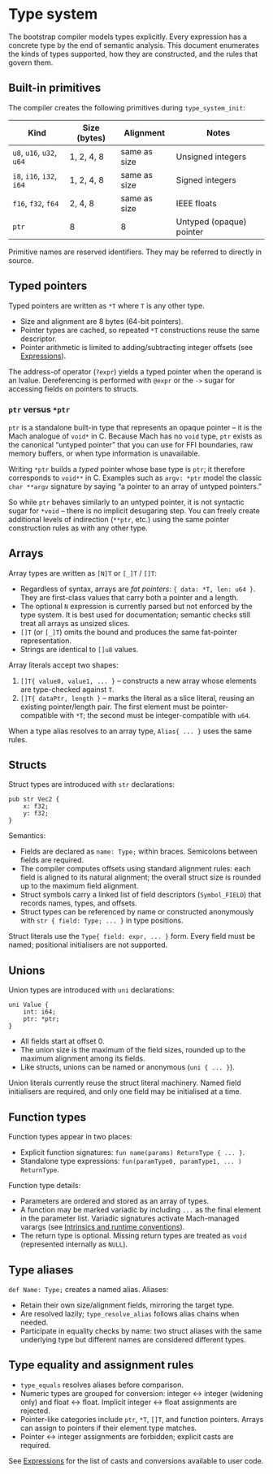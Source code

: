 # Type system

The bootstrap compiler models types explicitly. Every expression has a concrete type by the end of semantic analysis. This document enumerates the kinds of types supported, how they are constructed, and the rules that govern them.

## Built-in primitives

The compiler creates the following primitives during `type_system_init`:

| Kind | Size (bytes) | Alignment | Notes |
|------|--------------|-----------|-------|
| `u8`, `u16`, `u32`, `u64` | 1, 2, 4, 8 | same as size | Unsigned integers |
| `i8`, `i16`, `i32`, `i64` | 1, 2, 4, 8 | same as size | Signed integers |
| `f16`, `f32`, `f64` | 2, 4, 8 | same as size | IEEE floats |
| `ptr` | 8 | 8 | Untyped (opaque) pointer |

Primitive names are reserved identifiers. They may be referred to directly in source.

## Typed pointers

Typed pointers are written as `*T` where `T` is any other type.

- Size and alignment are 8 bytes (64-bit pointers).
- Pointer types are cached, so repeated `*T` constructions reuse the same descriptor.
- Pointer arithmetic is limited to adding/subtracting integer offsets (see [Expressions](./expressions.md)).

The address-of operator (`?expr`) yields a typed pointer when the operand is an lvalue. Dereferencing is performed with `@expr` or the `->` sugar for accessing fields on pointers to structs.

### `ptr` versus `*ptr`

`ptr` is a standalone built-in type that represents an opaque pointer – it is the Mach analogue of `void*` in C. Because Mach has no `void` type, `ptr` exists as the canonical “untyped pointer” that you can use for FFI boundaries, raw memory buffers, or when type information is unavailable.

Writing `*ptr` builds a *typed* pointer whose base type is `ptr`; it therefore corresponds to `void**` in C. Examples such as `argv: *ptr` model the classic `char **argv` signature by saying “a pointer to an array of untyped pointers.”

So while `ptr` behaves similarly to an untyped pointer, it is not syntactic sugar for `*void` – there is no implicit desugaring step. You can freely create additional levels of indirection (`**ptr`, etc.) using the same pointer construction rules as with any other type.

## Arrays

Array types are written as `[N]T` or `[_]T` / `[]T`:

- Regardless of syntax, arrays are *fat pointers*: `{ data: *T, len: u64 }`. They are first-class values that carry both a pointer and a length.
- The optional `N` expression is currently parsed but not enforced by the type system. It is best used for documentation; semantic checks still treat all arrays as unsized slices.
- `[]T` (or `[_]T`) omits the bound and produces the same fat-pointer representation.
- Strings are identical to `[]u8` values.

Array literals accept two shapes:

1. `[]T{ value0, value1, ... }` – constructs a new array whose elements are type-checked against `T`.
2. `[]T{ dataPtr, length }` – marks the literal as a slice literal, reusing an existing pointer/length pair. The first element must be pointer-compatible with `*T`; the second must be integer-compatible with `u64`.

When a type alias resolves to an array type, `Alias{ ... }` uses the same rules.

## Structs

Struct types are introduced with `str` declarations:

```mach
pub str Vec2 {
    x: f32;
    y: f32;
}
```

Semantics:

- Fields are declared as `name: Type;` within braces. Semicolons between fields are required.
- The compiler computes offsets using standard alignment rules: each field is aligned to its natural alignment; the overall struct size is rounded up to the maximum field alignment.
- Struct symbols carry a linked list of field descriptors (`Symbol_FIELD`) that records names, types, and offsets.
- Struct types can be referenced by name or constructed anonymously with `str { field: Type; ... }` in type positions.

Struct literals use the `Type{ field: expr, ... }` form. Every field must be named; positional initialisers are not supported.

## Unions

Union types are introduced with `uni` declarations:

```mach
uni Value {
    int: i64;
    ptr: *ptr;
}
```

- All fields start at offset 0.
- The union size is the maximum of the field sizes, rounded up to the maximum alignment among its fields.
- Like structs, unions can be named or anonymous (`uni { ... }`).

Union literals currently reuse the struct literal machinery. Named field initialisers are required, and only one field may be initialised at a time.

## Function types

Function types appear in two places: 

- Explicit function signatures: `fun name(params) ReturnType { ... }`.
- Standalone type expressions: `fun(paramType0, paramType1, ... ) ReturnType`.

Function type details:

- Parameters are ordered and stored as an array of types.
- A function may be marked variadic by including `...` as the final element in the parameter list. Variadic signatures activate Mach-managed varargs (see [Intrinsics and runtime conventions](./intrinsics-and-runtime.md)).
- The return type is optional. Missing return types are treated as `void` (represented internally as `NULL`).

## Type aliases

`def Name: Type;` creates a named alias. Aliases:

- Retain their own size/alignment fields, mirroring the target type.
- Are resolved lazily; `type_resolve_alias` follows alias chains when needed.
- Participate in equality checks by name: two struct aliases with the same underlying type but different names are considered different types.

## Type equality and assignment rules

- `type_equals` resolves aliases before comparison.
- Numeric types are grouped for conversion: integer ↔ integer (widening only) and float ↔ float. Implicit integer ↔ float assignments are rejected.
- Pointer-like categories include `ptr`, `*T`, `[]T`, and function pointers. Arrays can assign to pointers if their element type matches.
- Pointer ↔ integer assignments are forbidden; explicit casts are required.

See [Expressions](./expressions.md) for the list of casts and conversions available to user code.
